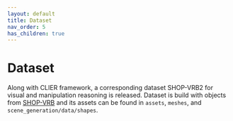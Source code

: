 ```yaml
---
layout: default
title: Dataset
nav_order: 5
has_children: true
---
```


# Dataset

Along with CLIER framework, a corresponding dataset SHOP-VRB2 for visual and manipulation reasoning is released. Dataset is build with objects from [SHOP-VRB](https://michaal94.github.io/SHOP-VRB) and its assets can be found in `assets`, `meshes`, and `scene_generation/data/shapes`.